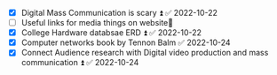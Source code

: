 - [x] Digital Mass Communication is scary ⏫ ✅ 2022-10-22
- [ ] Useful links for media things on website🔼 
- [x] College Hardware databsae ERD ⏫ ✅ 2022-10-22
- [x] Computer networks book by Tennon Balm ✅ 2022-10-24
- [x] Connect Audience research with Digital video production and mass communication ⏫ ✅ 2022-10-24